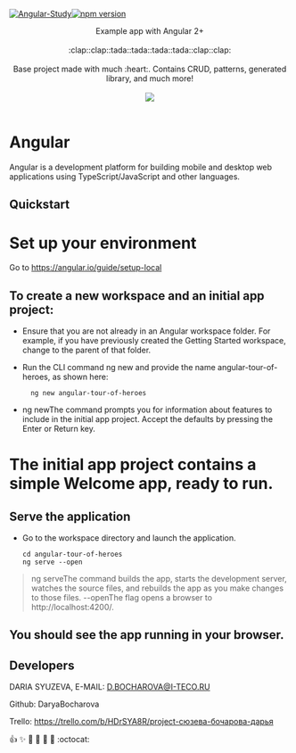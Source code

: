 [![Angular-Study](https://img.shields.io/badge/Angular-Study-Pink)](https://github.com/DaryaBocharova/angularStudy)[![npm version](https://badge.fury.io/js/%40angular%2Fcore.svg)](https://www.npmjs.com)

 <p align="center">
    Example app with Angular 2+
    <br>
    <br>
    :clap::clap::tada::tada::tada::tada::clap::clap:
    <br>
    <br>
    Base project made with much :heart:. Contains CRUD, patterns, generated library, and much more!
    <br>
    <br>
    <img src="https://media.giphy.com/media/l1J9uqrrdc8B3aa6A/giphy.gif"/>
    <br>
    <br>
  </p>
</p>

# Angular

Angular is a development platform for building mobile and desktop web applications using TypeScript/JavaScript and other languages.

## Quickstart

# Set up your environment
Go to https://angular.io/guide/setup-local

To create a new workspace and an initial app project:
-----------
* Ensure that you are not already in an Angular workspace folder. For example, if you have previously created the Getting Started workspace, change to the parent of that folder.

* Run the CLI command ng new and provide the name angular-tour-of-heroes, as shown here:

        ng new angular-tour-of-heroes
        
* ng newThe command prompts you for information about features to include in the initial app project. Accept the defaults by pressing the Enter or Return key.

# The initial app project contains a simple Welcome app, ready to run.

Serve the application
-----------
* Go to the workspace directory and launch the application.

      cd angular-tour-of-heroes
      ng serve --open
        
> ng serveThe command builds the app, starts the development server, watches the source files, and rebuilds the app as you make changes to those files.
> --openThe flag opens a browser to http://localhost:4200/.

You should see the app running in your browser.
-----------

## Developers

DARIA SYUZEVA, E-MAIL: D.BOCHAROVA@I-TECO.RU

Github: DaryaBocharova

Trello: https://trello.com/b/HDrSYA8R/project-сюзева-бочарова-дарья

:+1: :sparkles: :camel: :tada: :rocket: :metal: :octocat: 
```
